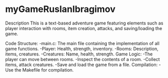 # myGameRuslanIbragimov
Description
This is a text-based adventure game featuring elements such as player interaction with rooms, item creation, attacks, and saving/loading the game.

Code Structure: 
 -main.c: The main file containing the implementation of all game functions.
 -Player: Health, strength, inventory.
 -Rooms: Description, items, creatures.
 -Creatures: Name, health, strength.
Game Logic: 
 -The player can move between rooms.
 -Inspect the contents of a room.
 -Collect items, attack creatures.
 -Save and load the game from a file.
Compilation: 
 -Use the Makefile for compilation.
